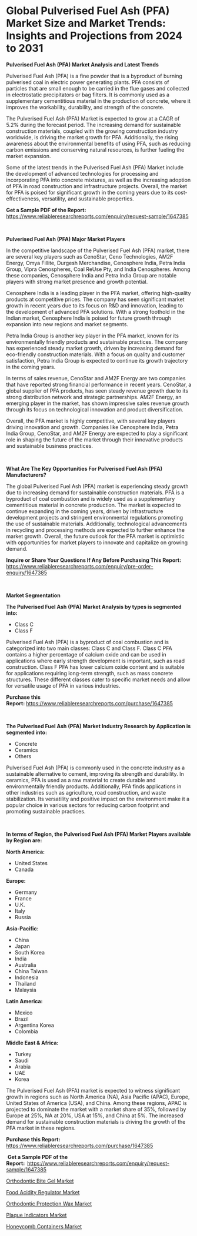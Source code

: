 <p><h1>Global Pulverised Fuel Ash (PFA) Market Size and Market Trends: Insights and Projections from 2024 to 2031</h1></p><p><strong>Pulverised Fuel Ash (PFA) Market Analysis and Latest Trends</strong></p>
<p><p>Pulverised Fuel Ash (PFA) is a fine powder that is a byproduct of burning pulverised coal in electric power generating plants. PFA consists of particles that are small enough to be carried in the flue gases and collected in electrostatic precipitators or bag filters. It is commonly used as a supplementary cementitious material in the production of concrete, where it improves the workability, durability, and strength of the concrete.</p><p>The Pulverised Fuel Ash (PFA) Market is expected to grow at a CAGR of 5.2% during the forecast period. The increasing demand for sustainable construction materials, coupled with the growing construction industry worldwide, is driving the market growth for PFA. Additionally, the rising awareness about the environmental benefits of using PFA, such as reducing carbon emissions and conserving natural resources, is further fueling the market expansion.</p><p>Some of the latest trends in the Pulverised Fuel Ash (PFA) Market include the development of advanced technologies for processing and incorporating PFA into concrete mixtures, as well as the increasing adoption of PFA in road construction and infrastructure projects. Overall, the market for PFA is poised for significant growth in the coming years due to its cost-effectiveness, versatility, and sustainable properties.</p></p>
<p><strong>Get a Sample PDF of the Report:&nbsp;</strong> <a href="https://www.reliableresearchreports.com/enquiry/request-sample/1647385">https://www.reliableresearchreports.com/enquiry/request-sample/1647385</a></p>
<p>&nbsp;</p>
<p><strong>Pulverised Fuel Ash (PFA) Major Market Players</strong></p>
<p><p>In the competitive landscape of the Pulverised Fuel Ash (PFA) market, there are several key players such as CenoStar, Ceno Technologies, AM2F Energy, Omya Fillite, Durgesh Merchandise, Cenosphere India, Petra India Group, Vipra Cenospheres, Coal ReUse Pty, and India Cenospheres. Among these companies, Cenosphere India and Petra India Group are notable players with strong market presence and growth potential.</p><p>Cenosphere India is a leading player in the PFA market, offering high-quality products at competitive prices. The company has seen significant market growth in recent years due to its focus on R&D and innovation, leading to the development of advanced PFA solutions. With a strong foothold in the Indian market, Cenosphere India is poised for future growth through expansion into new regions and market segments.</p><p>Petra India Group is another key player in the PFA market, known for its environmentally friendly products and sustainable practices. The company has experienced steady market growth, driven by increasing demand for eco-friendly construction materials. With a focus on quality and customer satisfaction, Petra India Group is expected to continue its growth trajectory in the coming years.</p><p>In terms of sales revenue, CenoStar and AM2F Energy are two companies that have reported strong financial performance in recent years. CenoStar, a global supplier of PFA products, has seen steady revenue growth due to its strong distribution network and strategic partnerships. AM2F Energy, an emerging player in the market, has shown impressive sales revenue growth through its focus on technological innovation and product diversification.</p><p>Overall, the PFA market is highly competitive, with several key players driving innovation and growth. Companies like Cenosphere India, Petra India Group, CenoStar, and AM2F Energy are expected to play a significant role in shaping the future of the market through their innovative products and sustainable business practices.</p></p>
<p>&nbsp;</p>
<p><strong>What Are The Key Opportunities For Pulverised Fuel Ash (PFA) Manufacturers?</strong></p>
<p><p>The global Pulverised Fuel Ash (PFA) market is experiencing steady growth due to increasing demand for sustainable construction materials. PFA is a byproduct of coal combustion and is widely used as a supplementary cementitious material in concrete production. The market is expected to continue expanding in the coming years, driven by infrastructure development projects and stringent environmental regulations promoting the use of sustainable materials. Additionally, technological advancements in recycling and processing methods are expected to further enhance the market growth. Overall, the future outlook for the PFA market is optimistic with opportunities for market players to innovate and capitalize on growing demand.</p></p>
<p><strong>Inquire or Share Your Questions If Any Before Purchasing This Report:</strong> <a href="https://www.reliableresearchreports.com/enquiry/pre-order-enquiry/1647385">https://www.reliableresearchreports.com/enquiry/pre-order-enquiry/1647385</a></p>
<p>&nbsp;</p>
<p><strong>Market Segmentation</strong></p>
<p><strong>The Pulverised Fuel Ash (PFA) Market Analysis by types is segmented into:</strong></p>
<p><ul><li>Class C</li><li>Class F</li></ul></p>
<p><p>Pulverised Fuel Ash (PFA) is a byproduct of coal combustion and is categorized into two main classes: Class C and Class F. Class C PFA contains a higher percentage of calcium oxide and can be used in applications where early strength development is important, such as road construction. Class F PFA has lower calcium oxide content and is suitable for applications requiring long-term strength, such as mass concrete structures. These different classes cater to specific market needs and allow for versatile usage of PFA in various industries.</p></p>
<p><strong>Purchase this Report:&nbsp;</strong><a href="https://www.reliableresearchreports.com/purchase/1647385">https://www.reliableresearchreports.com/purchase/1647385</a></p>
<p>&nbsp;</p>
<p><strong>The Pulverised Fuel Ash (PFA) Market Industry Research by Application is segmented into:</strong></p>
<p><ul><li>Concrete</li><li>Ceramics</li><li>Others</li></ul></p>
<p><p>Pulverised Fuel Ash (PFA) is commonly used in the concrete industry as a sustainable alternative to cement, improving its strength and durability. In ceramics, PFA is used as a raw material to create durable and environmentally friendly products. Additionally, PFA finds applications in other industries such as agriculture, road construction, and waste stabilization. Its versatility and positive impact on the environment make it a popular choice in various sectors for reducing carbon footprint and promoting sustainable practices.</p></p>
<p>&nbsp;</p>
<p><strong>In terms of Region, the Pulverised Fuel Ash (PFA) Market Players available by Region are:</strong></p>
<p>
    <p> <strong> North America: </strong>
        <ul>
            <li>United States</li>
            <li>Canada</li>
        </ul>
        </p> 
    <p> <strong> Europe: </strong>
        <ul>
            <li>Germany</li>
            <li>France</li>
            <li>U.K.</li>
            <li>Italy</li>
            <li>Russia</li>
        </ul>
        </p> 
    <p> <strong> Asia-Pacific: </strong>
        <ul>
            <li>China</li>
            <li>Japan</li>
            <li>South Korea</li>
            <li>India</li>
            <li>Australia</li>
            <li>China Taiwan</li>
            <li>Indonesia</li>
            <li>Thailand</li>
            <li>Malaysia</li>
        </ul>
        </p> 
    <p> <strong> Latin America: </strong>
        <ul>
            <li>Mexico</li>
            <li>Brazil</li>
            <li>Argentina Korea</li>
            <li>Colombia</li>
        </ul>
        </p> 
    <p> <strong> Middle East & Africa: </strong>
        <ul>
            <li>Turkey</li>
            <li>Saudi</li>
            <li>Arabia</li>
            <li>UAE</li>
            <li>Korea</li>
        </ul>
    </p>
    </p>
<p><p>The Pulverised Fuel Ash (PFA) market is expected to witness significant growth in regions such as North America (NA), Asia Pacific (APAC), Europe, United States of America (USA), and China. Among these regions, APAC is projected to dominate the market with a market share of 35%, followed by Europe at 25%, NA at 20%, USA at 15%, and China at 5%. The increased demand for sustainable construction materials is driving the growth of the PFA market in these regions.</p></p>
<p><strong>Purchase this Report: </strong><a href="https://www.reliableresearchreports.com/purchase/1647385">https://www.reliableresearchreports.com/purchase/1647385</a></p>
<p>&nbsp;<strong>Get a Sample PDF of the Report:&nbsp;&nbsp;</strong><a href="https://www.reliableresearchreports.com/enquiry/request-sample/1647385">https://www.reliableresearchreports.com/enquiry/request-sample/1647385</a></p>
<p><strong></strong></p>
<p><p><a href="https://automatic-knee-4c7.notion.site/Orthodontic-Bite-Gel-Market-Share-Market-New-Trends-Analysis-Report-By-Type-By-Application-By-En-52cc52da838543639d39dcd229106f79">Orthodontic Bite Gel Market</a></p><p><a href="https://view.publitas.com/reportprime-1/food-acidity-regulator-market-size-focuses-on-market-dynamics-in-depth-analysis-and-future-projections-of-its-market-forecasted-for-period-from-2024-to-2031/">Food Acidity Regulator Market</a></p><p><a href="https://sulfuric-clavicle-d39.notion.site/Orthodontic-Protection-Wax-Market-Provides-Detailed-Segmentation-of-this-Market-based-on-Type-Appli-ef21420464a3455f9d9897e25fe8f3d2">Orthodontic Protection Wax Market</a></p><p><a href="https://sulfuric-clavicle-d39.notion.site/Plaque-Indicators-Market-Research-Report-Provides-Critical-Insights-that-can-help-Shape-Business-Dev-fb8c0a616042419cb913c1686c5de30a">Plaque Indicators Market</a></p><p><a href="https://view.publitas.com/reportprime-1/global-honeycomb-containers-market-size-and-market-trends-insights-and-projections-from-2024-to-2031/">Honeycomb Containers Market</a></p></p>